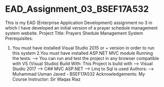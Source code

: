 # EAD_Assignment_03_BSEF17A532
This is my EAD (Enterprise Application Development) assignment no 3 in which I have developed an initial version of a prayer schedule management system website.
Project Title: Prayers Shedule Management System
Prerequisites:
1. You must have installed Visual Studio 2015 or + version in order to run this system
2.You must have installed ASP.NET MVC module
Running the tests:
--> You can run and test the project in any browser compatible with VS (Visual Studio)
Build With: This Project is build with
--> Visual Studio 2017
--> C## MVC ASP.NET
--> Linq to Sql is used
Authors:
--> Muhammad Usman Javed - BSEF17A532
Acknowledgements:
My Course Instructor: Sir Waqas Riaz
